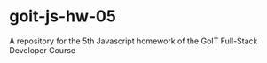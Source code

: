 # goit-js-hw-05
A repository for the 5th Javascript homework of the GoIT Full-Stack Developer Course

